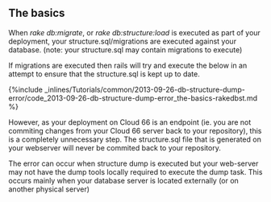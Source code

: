 

## The basics
When *rake db:migrate*, or *rake db:structure:load* is executed as part of your deployment, your structure.sql/migrations are executed against your database.
(note: your structure.sql may contain migrations to execute)

If migrations are executed then rails will try and execute the below in an attempt to ensure that the structure.sql is kept up to date.

{%include _inlines/Tutorials/common/2013-09-26-db-structure-dump-error/code_2013-09-26-db-structure-dump-error_the-basics-rakedbst.md %}


However, as your deployment on Cloud 66 is an endpoint (ie. you are not commiting changes from your Cloud 66 server back to your repository), this is a completely unnecessary step. The structure.sql file that is generated on your webserver will never be commited back to your repository.

The error can occur when structure dump is executed but your web-server may not have the dump tools locally required to execute the dump task. This occurs mainly when your database server is located externally (or on another physical server)

